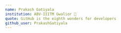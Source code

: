 ```yaml
---
name: Prakash Gatiyala
institution: ABV-IIITM Gwalior 🚩 
quote: GitHub is the eighth wonders for developers 
github_user: PrakashGatiyala
---
```

